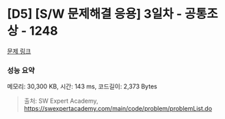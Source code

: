 # [D5] [S/W 문제해결 응용] 3일차 - 공통조상 - 1248 

[문제 링크](https://swexpertacademy.com/main/code/problem/problemDetail.do?contestProbId=AV15PTkqAPYCFAYD) 

### 성능 요약

메모리: 30,300 KB, 시간: 143 ms, 코드길이: 2,373 Bytes



> 출처: SW Expert Academy, https://swexpertacademy.com/main/code/problem/problemList.do